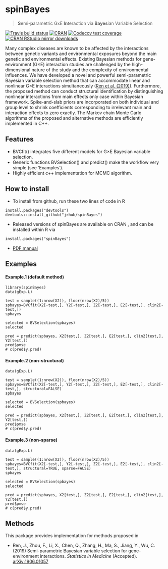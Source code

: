 
<!-- README.md is generated from README.Rmd. Please edit that file -->

# spinBayes

> **S**emi-**p**arametric GxE **In**teraction via **Bayes**ian Variable
> Selection

<!-- badges: start -->

[![Travis build
status](https://travis-ci.org/jrhub/spinBayes.svg?branch=master)](https://travis-ci.org/jrhub/spinBayes)
[![CRAN](https://www.r-pkg.org/badges/version/spinBayes)](https://cran.r-project.org/package=spinBayes)
[![Codecov test
coverage](https://codecov.io/gh/jrhub/spinBayes/branch/master/graph/badge.svg)](https://codecov.io/gh/jrhub/spinBayes?branch=master)
[![CRAN RStudio mirror
downloads](http://cranlogs.r-pkg.org/badges/spinBayes)](http://www.r-pkg.org/pkg/spinBayes)
<!-- badges: end -->

Many complex diseases are known to be affected by the interactions
between genetic variants and environmental exposures beyond the main
genetic and environmental effects. Existing Bayesian methods for
gene-environment (G×E) interaction studies are challenged by the
high-dimensional nature of the study and the complexity of environmental
influences. We have developed a novel and powerful semi-parametric
Bayesian variable selection method that can accommodate linear and
nonlinear G×E interactions simultaneously ([Ren et
al. (2019)](https://arxiv.org/abs/1906.01057)). Furthermore, the
proposed method can conduct structural identification by distinguishing
nonlinear interactions from main effects only case within Bayesian
framework. Spike-and-slab priors are incorporated on both individual and
group level to shrink coefficients corresponding to irrelevant main and
interaction effects to zero exactly. The Markov chain Monte Carlo
algorithms of the proposed and alternative methods are efficiently
implemented in C++.

## Features

  - BVCfit() integrates five different models for G×E Bayesian variable
    selection. <!-- + sparse --> <!-- + VC --> <!-- + structural -->
  - Generic functions BVSelection() and predict() make the workflow very
    simple (see ‘Examples’).
  - Highly efficient c++ implementation for MCMC algorithm.
    <!-- * Testing coverage >80%  -->
    <!-- [![Codecov test coverage](https://codecov.io/gh/jrhub/spinBayes/branch/master/graph/badge.svg)](https://codecov.io/gh/jrhub/spinBayes?branch=master) -->

## How to install

  - To install from github, run these two lines of code in R

<!-- end list -->

    install.packages("devtools")
    devtools::install_github("jrhub/spinBayes")

  - Released versions of spinBayes are available on CRAN
    <!-- [(link)](https://cran.r-project.org/package=spinBayes) --> ,
    and can be installed within R via

<!-- end list -->

    install.packages("spinBayes")

  - [PDF manual](https://cran.r-project.org/package=spinBayes)

## Examples

<!-- ### Survival response -->

#### Example.1 (default method)

    library(spinBayes)
    data(gExp.L)
    
    test = sample((1:nrow(X2)), floor(nrow(X2)/5))
    spbayes=BVCfit(X2[-test,], Y2[-test,], Z2[-test,], E2[-test,], clin2[-test,])
    spbayes
    
    selected = BVSelection(spbayes)
    selected
    
    pred = predict(spbayes, X2[test,], Z2[test,], E2[test,], clin2[test,], Y2[test,])
    pred$pmse
    # c(pred$y.pred)

<!-- ### Binary response -->

#### Example.2 (non-structural)

    data(gExp.L)
    
    test = sample((1:nrow(X2)), floor(nrow(X2)/5))
    spbayes=BVCfit(X2[-test,], Y2[-test,], Z2[-test,], E2[-test,], clin2[-test,], structural=FALSE)
    spbayes
    
    selected = BVSelection(spbayes)
    selected
    
    pred = predict(spbayes, X2[test,], Z2[test,], E2[test,], clin2[test,], Y2[test,])
    pred$pmse
    # c(pred$y.pred)

#### Example.3 (non-sparse)

    data(gExp.L)
    
    test = sample((1:nrow(X2)), floor(nrow(X2)/5))
    spbayes=BVCfit(X2[-test,], Y2[-test,], Z2[-test,], E2[-test,], clin2[-test,], structural=TRUE, sparse=FALSE)
    spbayes
    
    selected = BVSelection(spbayes)
    selected
    
    pred = predict(spbayes, X2[test,], Z2[test,], E2[test,], clin2[test,], Y2[test,])
    pred$pmse
    # c(pred$y.pred)

<!-- ## News -->

<!-- ### regnet 0.3.0 [2018-5-21] -->

<!-- * Two new, easy to use, integrated interfaces: cv.regnet() and regnet(). -->

<!-- * New methods for continuous and survival responses. -->

<!-- * The new "clv" argument allows the presence of clinical variables that are not subject to penalty in the X matrix. -->

<!-- ### regnet 0.2.0 [2017-10-14] -->

<!-- * Provides c++ implementation for coordinate descent algorithms. This update significantly increases the speed of cross-validation functions in this package. -->

## Methods

This package provides implementation for methods proposed in

  - Ren, J., Zhou, F., Li, X., Chen, Q., Zhang, H., Ma, S., Jiang, Y.,
    Wu, C. (2019) Semi-parametric Bayesian variable selection for
    gene-environment interactions. *Statistics in Medicine* (Accepted).
    [arXiv:1906.01057](https://arxiv.org/abs/1906.01057)

<!-- ## References -->

<!-- * Wu, C., and Ma, S. (2015). A selective review of robust variable selection with applications in bioinformatics. [Briefings in Bioinformatics, 16(5), 873Ã¢â‚¬â€œ883](http://doi.org/10.1093/bib/bbu046) -->

<!-- * Wu, C., Shi, X., Cui, Y. and Ma, S. (2015). A penalized robust semiparametric approach for gene-environment interactions. [Statistics in Medicine, 34 (30): 4016Ã¢â‚¬â€œ4030](https://doi.org/10.1002/sim.6609) -->

<!-- * Wu, C, Jiang, Y, Ren, J, Cui, Y, Ma, S. (2018). Dissecting gene-environment interactions: A penalized robust approach accounting for hierarchical structures.[Statistics in Medicine, 37:437Ã¢â‚¬â€œ456](https://doi.org/10.1002/sim.7518) -->
